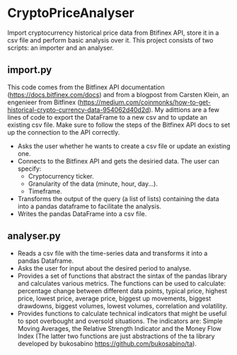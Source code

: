 # CryptoPriceAnalyser
Import cryptocurrency historical price data from Btifinex API, store it in a csv file and perform basic analysis over it.
This project consists of two scripts: an importer and an analyser.

## import.py
This code comes from the Bitfinex API documentation (https://docs.bitfinex.com/docs) and from a blogpost from Carsten Klein, an engenieer from Bitfinex (https://medium.com/coinmonks/how-to-get-historical-crypto-currency-data-954062d40d2d). My adittions are a few lines of code to export the DataFrame to a new csv and to update an existing csv file. Make sure to follow the steps of the Bitfinex API docs to set up the connection to the API correctly.
 - Asks the user whether he wants to create a csv file or update an existing one. 
 - Connects to the Bitfinex API and gets the desiried data. The user can specify:
    - Cryptocurrency ticker.
    - Granularity of the data (minute, hour, day...). 
    - Timeframe.
 - Transforms the output of the query (a list of lists) containing the data into a pandas dataframe to facilitate the analysis.
 - Writes the pandas DataFrame into a csv file.
 
## analyser.py
- Reads a csv file with the time-series data and transforms it into a pandas Dataframe.
- Asks the user for input about the desired period to analyse.
- Provides a set of functions that abstract the sintax of the pandas library and calculates various metrics. The functions can be used to calculate: percentage change between different data points, typical price, highest price, lowest price, average price, biggest up movements, biggest drawdowns, biggest volumes, lowest volumes, correlation and volatility.
- Provides functions to calculate technical indicators that might be useful to spot overbought and oversold situations. The indicators are: Simple Moving Averages, the Relative Strength Indicator and the Money Flow Index (The latter two functions are just abstractions of the ta library developed by bukosabino https://github.com/bukosabino/ta). 
